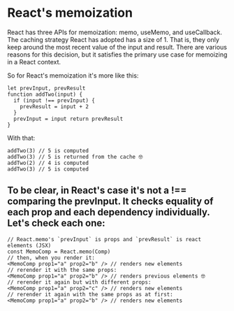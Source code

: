 # React's memoization

React has three APIs for memoization: memo, useMemo, and useCallback. The caching strategy React has adopted has a size of 1. That is, they only keep around the most recent value of the input and result. There are various reasons for this decision, but it satisfies the primary use case for memoizing in a React context.

So for React's memoization it's more like this:

```
let prevInput, prevResult
function addTwo(input) {
  if (input !== prevInput) {
    prevResult = input + 2
  }
  prevInput = input return prevResult
}
```

With that:

```
addTwo(3) // 5 is computed
addTwo(3) // 5 is returned from the cache 🤓
addTwo(2) // 4 is computed
addTwo(3) // 5 is computed
```

## To be clear, in React's case it's not a !== comparing the prevInput. It checks equality of each prop and each dependency individually. Let's check each one:

```
// React.memo's `prevInput` is props and `prevResult` is react elements (JSX)
const MemoComp = React.memo(Comp)
// then, when you render it:
<MemoComp prop1="a" prop2="b" /> // renders new elements
// rerender it with the same props:
<MemoComp prop1="a" prop2="b" /> // renders previous elements 🤓
// rerender it again but with different props:
<MemoComp prop1="a" prop2="c" /> // renders new elements
// rerender it again with the same props as at first:
<MemoComp prop1="a" prop2="b" /> // renders new elements
```
